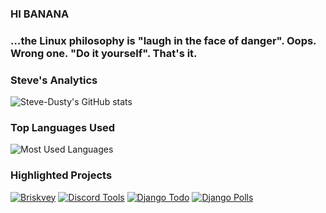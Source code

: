 ### HI BANANA 

### …the Linux philosophy is "laugh in the face of danger". Oops. Wrong one. "Do it yourself". That's it.

### Steve's Analytics
![Steve-Dusty's GitHub stats](https://github-readme-stats.vercel.app/api?username=Steve-Dusty&theme=merko)


### Top Languages Used
![Most Used Languages](https://github-readme-stats.vercel.app/api/top-langs/?username=Steve-Dusty)

### Highlighted Projects
[![Briskvey](https://github-readme-stats.vercel.app/api/pin/?username=Steve-Dusty&repo=briskvey)](https://github.com/Steve-Dusty/briskvey)
[![Discord Tools](https://github-readme-stats.vercel.app/api/pin/?username=Steve-Dusty&repo=Discord-Tools)](https://github.com/Steve-Dusty/Discord-Tools)
[![Django Todo](https://github-readme-stats.vercel.app/api/pin/?username=Steve-Dusty&repo=django-todo)](https://github.com/Steve-Dusty/django-todo)
[![Django Polls](https://github-readme-stats.vercel.app/api/pin/?username=Steve-Dusty&repo=django-polls)](https://github.com/Steve-Dusty/django-polls)

